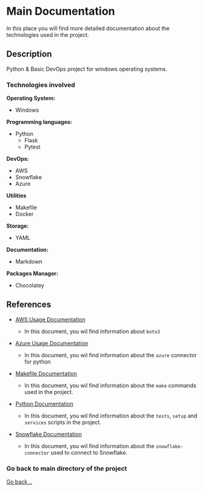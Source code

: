 # Main Documentation

In this place you will find more detailed documentation about the technologies used in the project.

## Description

Python & Basic DevOps project for windows operating systems.

### Technologies involved

**Operating System:**
- Windows

**Programming languages:**
- Python
  - Flask
  - Pytest

**DevOps:**
- AWS
- Snowflake
- Azure

**Utilities**
- Makefile
- Docker

**Storage:**
- YAML

**Documentation:**
- Markdown

**Packages Manager:**
- Chocolatey

## References

- [AWS Usage Documentation](AWS.md)
  - In this document, you wil find information about `boto3`

- [Azure Usage Documentation](Azure.md)
  - In this document, you wil find information about the `azure` connector for python

- [Makefile Documentation](Makefile.md)
  - In this document, you wil find information about the `make` commands used in the project.

- [Python Documentation](Python.md)
  - In this document, you wil find information about the `tests`, `setup` and `services` scripts in the project.

- [Snowflake Documentation](Snowflake.md)
  - In this document, you wil find information about the `snowflake-connector` used to connect to Snowflake.

### Go back to main directory of the project

[Go back ..](../README.md)